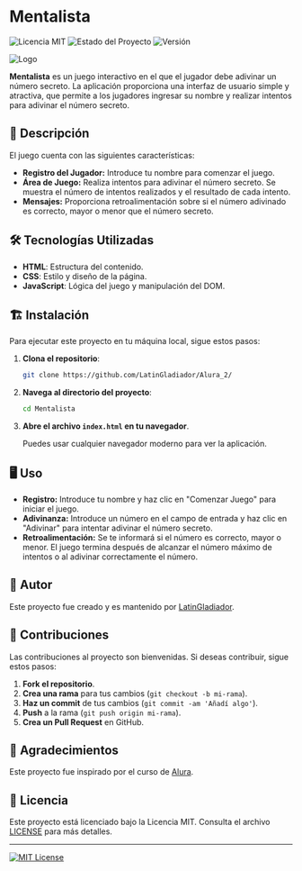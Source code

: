 # Mentalista

![Licencia MIT](https://img.shields.io/badge/licencia-MIT-blue.svg)
![Estado del Proyecto](https://img.shields.io/badge/estado-finalizado-green.svg)
![Versión](https://img.shields.io/badge/versión-1.0.0-brightgreen.svg)

![Logo](https://user-images.githubusercontent.com/121910576/257302088-d2a9edb6-75e5-4118-aaba-6f53da7715dc.png)

**Mentalista** es un juego interactivo en el que el jugador debe adivinar un número secreto. La aplicación proporciona una interfaz de usuario simple y atractiva, que permite a los jugadores ingresar su nombre y realizar intentos para adivinar el número secreto.

## 🚀 Descripción

El juego cuenta con las siguientes características:
- **Registro del Jugador:** Introduce tu nombre para comenzar el juego.
- **Área de Juego:** Realiza intentos para adivinar el número secreto. Se muestra el número de intentos realizados y el resultado de cada intento.
- **Mensajes:** Proporciona retroalimentación sobre si el número adivinado es correcto, mayor o menor que el número secreto.

## 🛠️ Tecnologías Utilizadas

- **HTML**: Estructura del contenido.
- **CSS**: Estilo y diseño de la página.
- **JavaScript**: Lógica del juego y manipulación del DOM.

## 🏗️ Instalación

Para ejecutar este proyecto en tu máquina local, sigue estos pasos:

1. **Clona el repositorio**:

    ```bash
    git clone https://github.com/LatinGladiador/Alura_2/
    ```

2. **Navega al directorio del proyecto**:

    ```bash
    cd Mentalista
    ```

3. **Abre el archivo `index.html` en tu navegador**.

    Puedes usar cualquier navegador moderno para ver la aplicación.

## 🖥️ Uso

- **Registro:** Introduce tu nombre y haz clic en "Comenzar Juego" para iniciar el juego.
- **Adivinanza:** Introduce un número en el campo de entrada y haz clic en "Adivinar" para intentar adivinar el número secreto.
- **Retroalimentación:** Se te informará si el número es correcto, mayor o menor. El juego termina después de alcanzar el número máximo de intentos o al adivinar correctamente el número.

## 👤 Autor

Este proyecto fue creado y es mantenido por [LatinGladiador](https://github.com/LatinGladiador).

## 🤝 Contribuciones

Las contribuciones al proyecto son bienvenidas. Si deseas contribuir, sigue estos pasos:

1. **Fork el repositorio**.
2. **Crea una rama** para tus cambios (`git checkout -b mi-rama`).
3. **Haz un commit** de tus cambios (`git commit -am 'Añadí algo'`).
4. **Push** a la rama (`git push origin mi-rama`).
5. **Crea un Pull Request** en GitHub.

## 🙏 Agradecimientos

Este proyecto fue inspirado por el curso de [Alura](https://www.alura.com.br/).

## 📜 Licencia

Este proyecto está licenciado bajo la Licencia MIT. Consulta el archivo [LICENSE](LICENSE) para más detalles.

---

[![MIT License](https://img.shields.io/badge/License-MIT-yellow.svg)](https://opensource.org/licenses/MIT)
